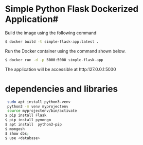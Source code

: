 # Simple Python Flask Dockerized Application#

Build the image using the following command

```bash
$ docker build -t simple-flask-app:latest .
```

Run the Docker container using the command shown below.

```bash
$ docker run -d -p 5000:5000 simple-flask-app
```

The application will be accessible at http:127.0.0.1:5000
<h1>dependencies and libraries</h1>

```bash
 sudo apt install python3-venv
 python3 -m venv myprojectenv
 source myprojectenv/bin/activate
$ pip install Flask
$ pip install pymongo
$ apt install  python3-pip
$ mongosh
$ show dbs;
$ use <database>
```
